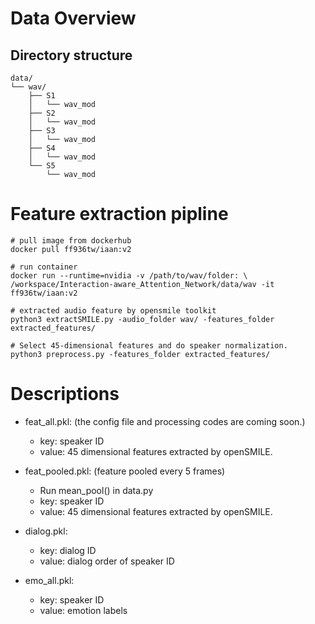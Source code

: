 # Data Overview

## Directory structure
```
data/
└── wav/
    ├── S1
    │   └── wav_mod
    ├── S2
    │   └── wav_mod
    ├── S3
    │   └── wav_mod
    ├── S4
    │   └── wav_mod
    └── S5
        └── wav_mod
```

# Feature extraction pipline
```
# pull image from dockerhub
docker pull ff936tw/iaan:v2

# run container
docker run --runtime=nvidia -v /path/to/wav/folder: \ 
/workspace/Interaction-aware_Attention_Network/data/wav -it ff936tw/iaan:v2

# extracted audio feature by opensmile toolkit
python3 extractSMILE.py -audio_folder wav/ -features_folder extracted_features/

# Select 45-dimensional features and do speaker normalization. 
python3 preprocess.py -features_folder extracted_features/

```

# Descriptions
+ feat_all.pkl: (the config file and processing codes are coming soon.)
    - key: speaker ID
    - value: 45 dimensional features extracted by openSMILE.
    
+ feat_pooled.pkl: (feature pooled every 5 frames)
    - Run mean_pool() in data.py
    - key: speaker ID
    - value: 45 dimensional features extracted by openSMILE.

+ dialog.pkl:
    - key: dialog ID
    - value: dialog order of speaker ID

+ emo_all.pkl:
    - key: speaker ID
    - value: emotion labels

